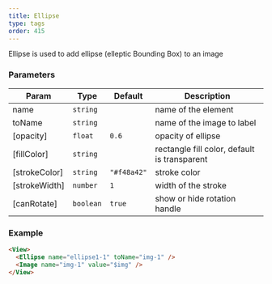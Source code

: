 ```yaml
---
title: Ellipse
type: tags
order: 415
---
```


Ellipse is used to add ellipse (elleptic Bounding Box) to an image

### Parameters

| Param | Type | Default | Description |
| --- | --- | --- | --- |
| name | <code>string</code> |  | name of the element |
| toName | <code>string</code> |  | name of the image to label |
| [opacity] | <code>float</code> | <code>0.6</code> | opacity of ellipse |
| [fillColor] | <code>string</code> |  | rectangle fill color, default is transparent |
| [strokeColor] | <code>string</code> | <code>&quot;#f48a42&quot;</code> | stroke color |
| [strokeWidth] | <code>number</code> | <code>1</code> | width of the stroke |
| [canRotate] | <code>boolean</code> | <code>true</code> | show or hide rotation handle |

### Example  
```html
<View>
  <Ellipse name="ellipse1-1" toName="img-1" />
  <Image name="img-1" value="$img" />
</View>
```
